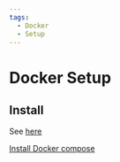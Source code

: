 ```yaml
---
tags:
  - Docker
  - Setup
---
```


# Docker Setup

## Install

See [here](https://docs.docker.com/engine/install/debian/)

[Install Docker compose](https://docs.docker.com/compose/install/)
